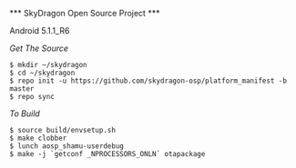 
*** SkyDragon Open Source Project ***

Android 5.1.1_R6

*Get The Source*

	$ mkdir ~/skydragon
	$ cd ~/skydragon
	$ repo init -u https://github.com/skydragon-osp/platform_manifest -b master
	$ repo sync
	
*To Build*

	$ source build/envsetup.sh
	$ make clobber
	$ lunch aosp_shamu-userdebug
	$ make -j `getconf _NPROCESSORS_ONLN` otapackage
